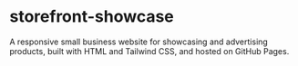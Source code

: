 # storefront-showcase
A responsive small business website for showcasing and advertising products, built with HTML and Tailwind CSS, and hosted on GitHub Pages.

